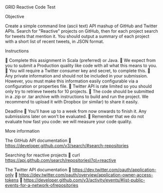 GRID Reactive Code Test  
 
Objective  
 
Create a simple command line (ascii text) API mashup of GitHub and Twitter APIs. Search for "Reactive" projects on GitHub, then for each project search for tweets that mention it. You should output a summary of each project with a short list of recent tweets, in JSON format.  
 
Instructions  
 
 Complete this assignment in Scala (preferred) or Java.   We expect from you to submit a Production quality like code with all what this means to you.   You will require a Twitter consumer key and secret, to complete this.   Any private information and should not be included in your submission. However, you must make this information easily configurable via a configuration or properties file.   Twitter API is rate limited so you should only try to retrieve tweets for 10 projects.   The code should be submitted in a .zip or .tar archive with instructions to build and run the project. We recommend to upload it with Dropbox (or similar) to share it easily.  
 
Deadline   You’ll have up to a week from now onwards to finish it. Any submissions later on won’t be evaluated.   Remember that we do not evaluate how fast you code: we will measure your code quality.  
 
More information  
 
The GitHub API documentation   https://developer.github.com/v3/search/#search-repositories  
 
Searching for reactive projects   curl https://api.github.com/search/repositories\?q\=reactive  
 
The Twitter API documentation   https://dev.twitter.com/oauth/application-only   https://dev.twitter.com/oauth/overview/application-owner-access-tokens   https://developer.github.com/v3/activity/events/#list-public-events-for-a-network-ofrepositories 
